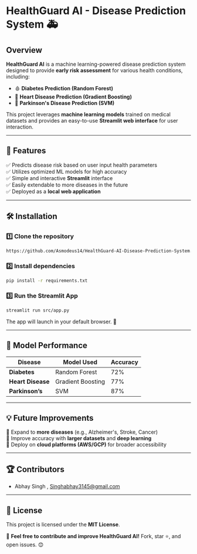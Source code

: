 # HealthGuard AI - Disease Prediction System 🚑

## Overview
**HealthGuard AI** is a machine learning-powered disease prediction system designed to provide **early risk assessment** for various health conditions, including:

- 🩸 **Diabetes Prediction (Random Forest)**
- 💖 **Heart Disease Prediction (Gradient Boosting)**
- 🧠 **Parkinson's Disease Prediction (SVM)**

This project leverages **machine learning models** trained on medical datasets and provides an easy-to-use **Streamlit web interface** for user interaction.

---

## 🚀 Features
✅ Predicts disease risk based on user input health parameters  
✅ Utilizes optimized ML models for high accuracy  
✅ Simple and interactive **Streamlit** interface  
✅ Easily extendable to more diseases in the future  
✅ Deployed as a **local web application**  

---

## 🛠 Installation

### 1️⃣ Clone the repository
```bash
https://github.com/Asmodeus14/HealthGuard-AI-Disease-Prediction-System.git

```

### 2️⃣ Install dependencies
```bash
pip install -r requirements.txt
```

### 3️⃣ Run the Streamlit App
```bash
streamlit run src/app.py
```

The app will launch in your default browser. 🎉

---

## 🧪 Model Performance
| Disease       | Model Used          | Accuracy  |
|--------------|--------------------|------------|
| **Diabetes**  | Random Forest      | 72%       |
| **Heart Disease** | Gradient Boosting  | 77%       |
| **Parkinson’s**   | SVM                | 87%       |

---

## 💡 Future Improvements
🔹 Expand to **more diseases** (e.g., Alzheimer's, Stroke, Cancer)  
🔹 Improve accuracy with **larger datasets** and **deep learning**  
🔹 Deploy on **cloud platforms (AWS/GCP)** for broader accessibility  

---

## 🏆 Contributors
- Abhay Singh , Singhabhay3145@gmail.com

---

## 📜 License
This project is licensed under the **MIT License**.

🚀 **Feel free to contribute and improve HealthGuard AI!** Fork, star ⭐, and open issues. 😊

